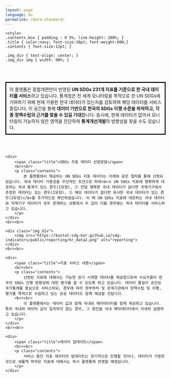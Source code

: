 ```yaml
---
layout: page
language: ko
permalink: /data-standard/
---
```

<div id="main-content" class="container goal-{{ goal_number }}">

	<style>
	.contents_box { padding : 0 5%; line-height: 200%; }
	.title { color:navy; font-size:18pt; font-weight:600;}
	.contents { font-size:12pt; }
	
	.img_div { text-align: center; }
	.img_div img { width: 90%; }
	

</style>

<div class="contents_box">
	<div>
	<br><br>
		<p class="contents" style="border:3px solid black; padding:10px;">
			이 플랫폼은 종합개편안이 반영된 <b>UN SDGs 231개 지표를 기준으로 한 국내 데이터를 서비스</b>하고 있습니다. 통계청은 전 세계 모니터링을 목적으로 한 UN SDGs에 기여하기 위해 현재 가용한 한국 데이터가 있는지를 검토하여 해당 데이터를 서비스 중입니다. 이 공간을 통해 <b>데이터 기반으로 한국의 SDGs 이행 수준을 파악하고, 각종 정책수립의 근거를 찾을 수 있길 기대</b>합니다. 동시에, 현재 데이터가 없어서 모니터링이 가능하지 않은 영역을 진단하여 <b>통계개선개발</b>의 방향성을 찾을 수도 있습니다. 		
		</p>
	 </div>
	<br><br>

	<div>
		<span class="title">SDGs 지표 데이터 선정방법</span>
		<br><br>
		<p class="contents">
			본 플랫폼에서 제공하는 UN SDGs 지표 데이터는 아래와 같은 절차를 통해 선정되었습니다. 국내 데이터 가용성을 우선적인 조건으로 하여<b>① UN SDGs 지표에 명확하게 대응하는 국내 통계가 있는 경우(1유형), ② 만일 명확한 국내 데이터가 없다면 국제기구에서 추정한 데이터는 있는 경우(2유형), ③ 해당 데이터가 없다면 유사한 국내 데이터가 있는 경우(3유형)</b>를 추가적으로 확인하였습니다. 이 때 UN SDGs 지표에 대응하는 국내 데이터와 국제기구 데이터가 모두 존재하는 상황에서 두 값이 다를 경우에는 국내 데이터를 서비스하고 있습니다.
		</p>
	</div>
	<br><br>

	<div class="img_div">
		<img src="https://kostat-sdg-kor.github.io/sdg-indicators/public/reporting/kr_data2.png" alt="reporting">
	</div>
	<br><br>

	<div>
		<span class="title">지표 서비스 내용</span>
		<br><br>
		<p class="contents">
			선정된 지표에 대해서는 가능한 장기 시계열 데이터를 제공함으로써 수요자들이 한국의 SDGs 진행 방향성에 대한 평가를 할 수 있도록 하고 있습니다. 데이터 품질이 승인된 국가통계를 중심으로 서비스하되, 경우에 따라 정부부처 및 관계기관에서 정책수립 및 이행, 평가를 목적으로 수집하고 있는 공공 데이터도 함께 제공할 것입니다. 
		<br><br>       
			이 플랫폼에서는 데이터 값과 함께 국내외 메타데이터를 함께 제공하고 있습니다. 특히 국내외 데이터 값이 일치하지 않는 경우, 그 원인을 국내 메타데이터에서 자세히 설명하고 있습니다. 
		</p>
	</div>
	<br><br>

	<div>
		<span class="title">데이터 업데이트</span>
		<br><br>
		<p class="contents">
			서비스 중인 지표 데이터의 업데이트는 정기적으로 진행할 것이나, 데이터가 가용한 것으로 새롭게 파악된 지표에 대해서는 즉시 플랫폼에 반영할 예정입니다. 
		</p>
	</div>
</div>

</div>
